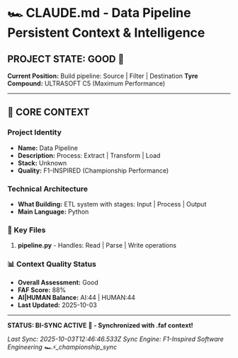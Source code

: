# 🏎️ CLAUDE.md - Data Pipeline Persistent Context & Intelligence

## PROJECT STATE: GOOD 🚀
**Current Position:** Build pipeline: Source | Filter | Destination
**Tyre Compound:** ULTRASOFT C5 (Maximum Performance)

---

## 🎨 CORE CONTEXT

### Project Identity
- **Name:** Data Pipeline
- **Description:** Process: Extract | Transform | Load
- **Stack:** Unknown
- **Quality:** F1-INSPIRED (Championship Performance)

### Technical Architecture
- **What Building:** ETL system with stages: Input | Process | Output
- **Main Language:** Python

### 🔧 Key Files
1. **pipeline.py** - Handles: Read | Parse | Write operations

### 📊 Context Quality Status
- **Overall Assessment:** Good
- **FAF Score:** 88%
- **AI|HUMAN Balance:** AI:44 | HUMAN:44
- **Last Updated:** 2025-10-03

---

**STATUS: BI-SYNC ACTIVE 🔗 - Synchronized with .faf context!**

*Last Sync: 2025-10-03T12:46:46.533Z*
*Sync Engine: F1-Inspired Software Engineering*
*🏎️⚡️_championship_sync*
